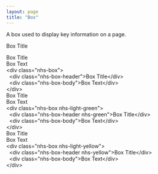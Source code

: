 ```yaml
---
layout: page
title: "Box"
---
```


A box used to display key information on a page.

Box Title

<div class="nhs-box">
<div class="nhs-box-header">Box Title</div>
<div class="nhs-box-body">Box Text</div>
</div>

<div id="code">
&lt;div class="nhs-box"&gt;<br>
&nbsp; &lt;div class="nhs-box-header"&gt;Box
Title&lt;/div&gt;<br>
&nbsp; &lt;div class="nhs-box-body"&gt;Box Text&lt;/div&gt;<br>
&lt;/div&gt;
</div>

<div class="nhs-box nhs-light-green">
<div class="nhs-box-header nhs-green">Box Title</div>
<div class="nhs-box-body">Box Text</div>
</div>

<div id="code">
&lt;div class="nhs-box nhs-light-green"&gt;<br>
&nbsp; &lt;div class="nhs-box-header nhs-green"&gt;Box Title&lt;/div&gt;<br>
&nbsp; &lt;div class="nhs-box-body"&gt;Box Text&lt;/div&gt;<br>
&lt;/div&gt;
</div>

<div class="nhs-box nhs-light-yellow">
<div class="nhs-box-header nhs-yellow">Box Title</div>
<div class="nhs-box-body">Box Text</div>
</div>

<div id="code">
&lt;div class="nhs-box nhs-light-yellow"&gt;<br>
&nbsp; &lt;div class="nhs-box-header nhs-yellow"&gt;Box
Title&lt;/div&gt;<br>
&nbsp; &lt;div class="nhs-box-body"&gt;Box Text&lt;/div&gt;<br>
&lt;/div&gt;
</div>

<script>
window.onload = function() {
  document.getElementById('/components/box').className = 'nhs-fancy2';
};
</script>

